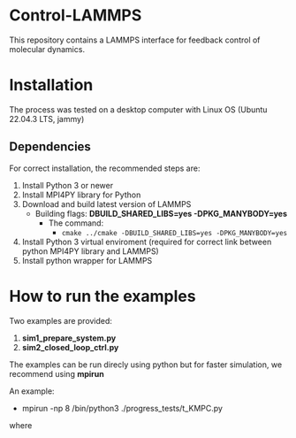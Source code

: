 # Control-LAMMPS
This repository contains a LAMMPS interface for feedback control of molecular dynamics.


# Installation
The process was tested on a desktop computer with Linux OS (Ubuntu 22.04.3 LTS, jammy)

## Dependencies

For correct installation, the recommended steps are:

1) Install Python 3 or newer
2) Install MPI4PY library for Python
3) Download and build latest version of LAMMPS 
    - Building flags: **DBUILD_SHARED_LIBS=yes -DPKG_MANYBODY=yes**
        - The command:
            - ` cmake ../cmake -DBUILD_SHARED_LIBS=yes -DPKG_MANYBODY=yes `
4) Install Python 3 virtual enviroment (required for correct link between python MPI4PY library and LAMMPS)
5) Install python wrapper for LAMMPS

# How to run the examples

Two examples are provided:

1) **sim1_prepare_system.py**
2) **sim2_closed_loop_ctrl.py**


The examples can be run direcly using python but for faster simulation, we recommend using **mpirun**

An example:
- mpirun -np 8 /bin/python3 ./progress_tests/t_KMPC.py

where 